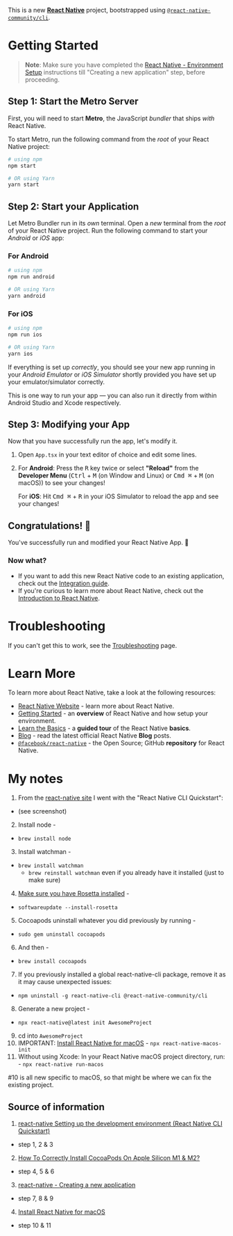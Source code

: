 This is a new [**React Native**](https://reactnative.dev) project, bootstrapped using [`@react-native-community/cli`](https://github.com/react-native-community/cli).

# Getting Started

>**Note**: Make sure you have completed the [React Native - Environment Setup](https://reactnative.dev/docs/environment-setup) instructions till "Creating a new application" step, before proceeding.

## Step 1: Start the Metro Server

First, you will need to start **Metro**, the JavaScript _bundler_ that ships _with_ React Native.

To start Metro, run the following command from the _root_ of your React Native project:

```bash
# using npm
npm start

# OR using Yarn
yarn start
```

## Step 2: Start your Application

Let Metro Bundler run in its _own_ terminal. Open a _new_ terminal from the _root_ of your React Native project. Run the following command to start your _Android_ or _iOS_ app:

### For Android

```bash
# using npm
npm run android

# OR using Yarn
yarn android
```

### For iOS

```bash
# using npm
npm run ios

# OR using Yarn
yarn ios
```

If everything is set up _correctly_, you should see your new app running in your _Android Emulator_ or _iOS Simulator_ shortly provided you have set up your emulator/simulator correctly.

This is one way to run your app — you can also run it directly from within Android Studio and Xcode respectively.

## Step 3: Modifying your App

Now that you have successfully run the app, let's modify it.

1. Open `App.tsx` in your text editor of choice and edit some lines.
2. For **Android**: Press the <kbd>R</kbd> key twice or select **"Reload"** from the **Developer Menu** (<kbd>Ctrl</kbd> + <kbd>M</kbd> (on Window and Linux) or <kbd>Cmd ⌘</kbd> + <kbd>M</kbd> (on macOS)) to see your changes!

   For **iOS**: Hit <kbd>Cmd ⌘</kbd> + <kbd>R</kbd> in your iOS Simulator to reload the app and see your changes!

## Congratulations! :tada:

You've successfully run and modified your React Native App. :partying_face:

### Now what?

- If you want to add this new React Native code to an existing application, check out the [Integration guide](https://reactnative.dev/docs/integration-with-existing-apps).
- If you're curious to learn more about React Native, check out the [Introduction to React Native](https://reactnative.dev/docs/getting-started).

# Troubleshooting

If you can't get this to work, see the [Troubleshooting](https://reactnative.dev/docs/troubleshooting) page.

# Learn More

To learn more about React Native, take a look at the following resources:

- [React Native Website](https://reactnative.dev) - learn more about React Native.
- [Getting Started](https://reactnative.dev/docs/environment-setup) - an **overview** of React Native and how setup your environment.
- [Learn the Basics](https://reactnative.dev/docs/getting-started) - a **guided tour** of the React Native **basics**.
- [Blog](https://reactnative.dev/blog) - read the latest official React Native **Blog** posts.
- [`@facebook/react-native`](https://github.com/facebook/react-native) - the Open Source; GitHub **repository** for React Native.

# My notes

1. From the [react-native site](https://reactnative.dev/docs/environment-setup?guide=native) I went with the "React Native CLI Quickstart":
- (see screenshot)
2. Install node -
- `brew install node`
3. Install watchman -
- `brew install watchman`
  - `brew reinstall watchman` even if you already have it installed (just to make sure)
4. [Make sure you have Rosetta installed](https://medium.com/bricksnbrackets/how-to-correctly-install-cocoapods-on-m1-m2-6abe3736c221) -
- `softwareupdate --install-rosetta`
5. Cocoapods uninstall whatever you did previously by running -
- `sudo gem uninstall cocoapods`
6. And then -
- `brew install cocoapods`
7. If you previously installed a global react-native-cli package, remove it as it may cause unexpected issues:
- `npm uninstall -g react-native-cli @react-native-community/cli`
8. Generate a new project -
- `npx react-native@latest init AwesomeProject`
9. cd into `AwesomeProject`
10. IMPORTANT: [Install React Native for macOS](https://microsoft.github.io/react-native-windows/docs/rnm-getting-started) - `npx react-native-macos-init`
11. Without using Xcode: In your React Native macOS project directory, run: - `npx react-native run-macos`

#10 is all new specific to macOS, so that might be where we can fix the existing project.

## Source of information

1. [react-native Setting up the development environment (React Native CLI Quickstart)](https://reactnative.dev/docs/environment-setup?guide=native)
- step 1, 2 & 3
2. [How To Correctly Install CocoaPods On Apple Silicon M1 & M2?](https://medium.com/bricksnbrackets/how-to-correctly-install-cocoapods-on-m1-m2-6abe3736c221)
- step 4, 5 & 6
3. [react-native - Creating a new application](https://reactnative.dev/docs/environment-setup?guide=native#creating-a-new-application)
- step 7, 8 & 9
4. [Install React Native for macOS](https://microsoft.github.io/react-native-windows/docs/rnm-getting-started)
- step 10 & 11
